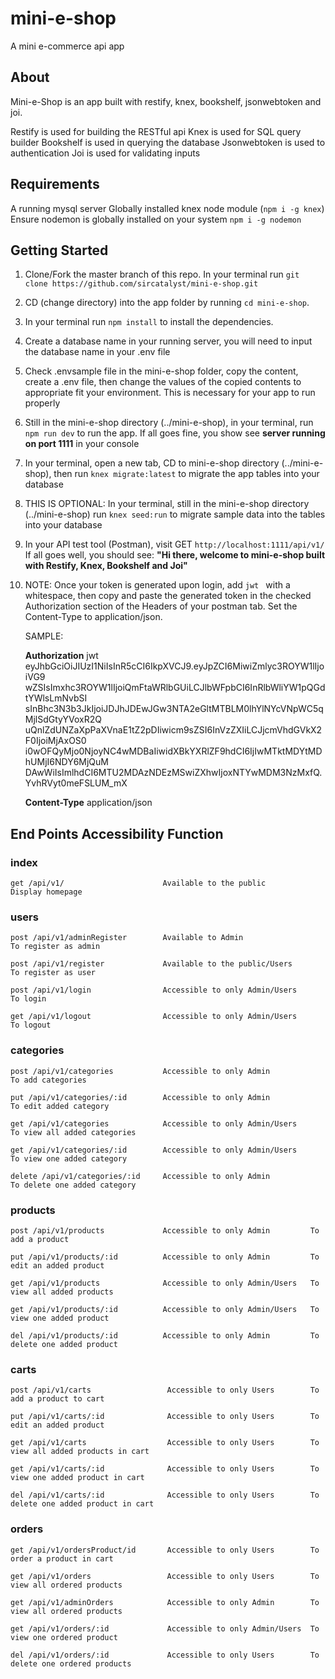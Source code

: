# mini-e-shop

A mini e-commerce api app

## About

Mini-e-Shop is an app built with restify, knex, bookshelf, jsonwebtoken and joi.

Restify is used for building the RESTful api
Knex is used for SQL query builder
Bookshelf is used in querying the database
Jsonwebtoken is used to authentication
Joi is used for validating inputs

## Requirements

A running mysql server
Globally installed knex node module (`npm i -g knex`)
Ensure nodemon is globally installed on your system `npm i -g nodemon`

## Getting Started
1. Clone/Fork the master branch of this repo. In your terminal run `git clone https://github.com/sircatalyst/mini-e-shop.git`

2. CD (change directory) into the app folder by running `cd mini-e-shop`.

3. In your terminal run `npm install` to install the dependencies.

4. Create a database name in your running server, you will need to input the database name in your .env file

5. Check .envsample file in the mini-e-shop folder, copy the content, create a .env file, then change the values of the copied contents to appropriate fit your environment. This is necessary for your app to run properly

6. Still in the mini-e-shop directory (../mini-e-shop), in your terminal, run `npm run dev` to run the app.
  If all goes fine, you show see <b>server running on port 1111</b> in your console
  
7. In your terminal, open a new tab, CD to mini-e-shop directory (../mini-e-shop), then run `knex migrate:latest` to migrate the app tables into your database

8. THIS IS OPTIONAL: In your terminal, still in the mini-e-shop directory (../mini-e-shop) run `knex seed:run` to migrate sample data into the tables into your database

9. In your API test tool (Postman), visit GET `http://localhost:1111/api/v1/`
      If all goes well, you should see: <b>"Hi there, welcome to mini-e-shop built with Restify, Knex, Bookshelf and Joi"</b>
      
10. NOTE: Once your token is generated upon login, add `jwt ` with a whitespace, then copy and paste the generated token in the checked Authorization section of the Headers of your postman tab. Set the Content-Type to application/json.

    SAMPLE:
    
    <b>Authorization</b>   jwt eyJhbGciOiJIUzI1NiIsInR5cCI6IkpXVCJ9.eyJpZCI6MiwiZmlyc3ROYW1lIjoiVG9
                           wZSIsImxhc3ROYW1lIjoiQmFtaWRlbGUiLCJlbWFpbCI6InRlbWliYW1pQGdtYWlsLmNvbSI
                           sInBhc3N3b3JkIjoiJDJhJDEwJGw3NTA2eGltMTBLM0lhYlNYcVNpWC5qMjlSdGtyYVoxR2Q
                           uQnlZdUNZaXpPaXVnaE1tZ2pDIiwicm9sZSI6InVzZXIiLCJjcmVhdGVkX2F0IjoiMjAxOS0
                           i0wOFQyMjo0NjoyNC4wMDBaIiwidXBkYXRlZF9hdCI6IjIwMTktMDYtMDhUMjI6NDY6MjQuM
                           DAwWiIsImlhdCI6MTU2MDAzNDEzMSwiZXhwIjoxNTYwMDM3NzMxfQ.YvhRVyt0meFSLUM_mX
                                      
    <b>Content-Type</b>    application/json
                                      
                                      
##      End Points                     Accessibility                     Function

### index
    get /api/v1/                      Available to the public            Display homepage
    
### users
    post /api/v1/adminRegister        Available to Admin                 To register as admin

    post /api/v1/register             Available to the public/Users      To register as user

    post /api/v1/login                Accessible to only Admin/Users     To login

    get /api/v1/logout                Accessible to only Admin/Users     To logout

### categories

    post /api/v1/categories           Accessible to only Admin           To add categories

    put /api/v1/categories/:id        Accessible to only Admin           To edit added category

    get /api/v1/categories            Accessible to only Admin/Users     To view all added categories
 
    get /api/v1/categories/:id        Accessible to only Admin/Users     To view one added category

    delete /api/v1/categories/:id     Accessible to only Admin           To delete one added category
  
### products

    post /api/v1/products             Accessible to only Admin         To add a product

    put /api/v1/products/:id          Accessible to only Admin         To edit an added product

    get /api/v1/products              Accessible to only Admin/Users   To view all added products

    get /api/v1/products/:id          Accessible to only Admin/Users   To view one added product

    del /api/v1/products/:id          Accessible to only Admin         To delete one added product
    
### carts

    post /api/v1/carts                 Accessible to only Users        To add a product to cart

    put /api/v1/carts/:id              Accessible to only Users        To edit an added product

    get /api/v1/carts                  Accessible to only Users        To view all added products in cart 

    get /api/v1/carts/:id              Accessible to only Users        To view one added product in cart 

    del /api/v1/carts/:id              Accessible to only Users        To delete one added product in cart
     
### orders 

    get /api/v1/ordersProduct/id       Accessible to only Users        To order a product in cart

    get /api/v1/orders                 Accessible to only Users        To view all ordered products 

    get /api/v1/adminOrders            Accessible to only Admin        To view all ordered products 

    get /api/v1/orders/:id             Accessible to only Admin/Users  To view one ordered product

    del /api/v1/orders/:id             Accessible to only Users        To delete one ordered products 
  